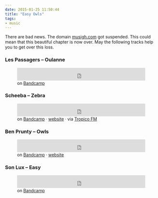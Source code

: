 ```yaml
---
date: 2015-01-25 11:50:44
title: "Easy Owls"
tags:
- music
---
```

There are bad news. The domain <a href="http://musigh.com">musigh.com</a> got suspended. This could mean that this beautiful chapter is now over. May the following tracks help you to get over this loss.

### Les Passagers – Oulanne

<figure>
    <iframe style="border: 0; width: 100%; height: 42px;" src="http://bandcamp.com/EmbeddedPlayer/album=1600847448/size=small/bgcol=ffffff/linkcol={{ site.ui_color }}/track=3497238414/transparent=true/" seamless><a href="http://souterraine.biz/album/les-passagers-mostla-tape">Les Passagers – Mostla Tape</a></iframe>
    <figcaption>on <a href="http://souterraine.biz/track/oulanne-2">Bandcamp</a></figcaption>
</figure>

### Scheeba – Zebra

<figure>
    <iframe style="border: 0; width: 100%; height: 42px;" src="https://bandcamp.com/EmbeddedPlayer/album=1969881413/size=small/bgcol=ffffff/linkcol={{ site.ui_color }}/track=2367981367/transparent=true/" seamless><a href="http://scheeba.bandcamp.com/album/queen-of-scheeba">Scheeba – Zebra</a></iframe>
    <figcaption>on <a href="https://scheeba.bandcamp.com/track/zebra">Bandcamp</a> · <a href="http://www.scheeba.com/">website</a> · via <a href="http://tropicofm.com/2015/01/queen-of-scheeba/">Tropico FM</a></figcaption>
</figure>

### Ben Prunty – Owls

<figure>
    <iframe style="border: 0; width: 100%; height: 42px;" src="https://bandcamp.com/EmbeddedPlayer/album=937213978/size=small/bgcol=ffffff/linkcol={{ site.ui_color }}/track=2179481739/transparent=true/" seamless><a href="http://benprunty.bandcamp.com/album/gravity-ghost-soundtrack">Ben Prunty – Owls</a></iframe>
    <figcaption>on <a href="https://benprunty.bandcamp.com/track/owls">Bandcamp</a> · <a href="http://benprunty.com/">website</a></figcaption>
</figure>

### Son Lux – Easy

<figure>
    <iframe style="border: 0; width: 100%; height: 42px;" src="http://bandcamp.com/EmbeddedPlayer/album=2715593272/size=small/bgcol=ffffff/linkcol={{ site.ui_color }}/track=1455678839/transparent=true/" seamless><a href="http://music.sonluxmusic.com/album/lanterns">Son Lux – Easy</a></iframe>
    <figcaption>on <a href="http://music.sonluxmusic.com/track/easy">Bandcamp</a></figcaption>
</figure>

